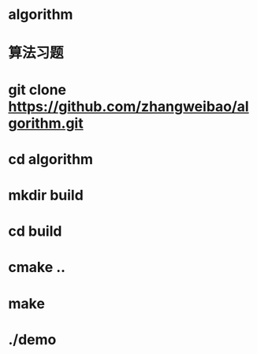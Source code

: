 # algorithm
# 算法习题
# git clone https://github.com/zhangweibao/algorithm.git
# cd algorithm
# mkdir build
# cd build
# cmake ..
# make
# ./demo
